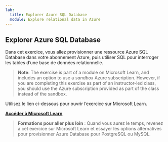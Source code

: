 ```yaml
---
lab:
  title: Explorer Azure SQL Database
  module: Explore relational data in Azure
---
```


## <a name="explore-azure-sql-database"></a>Explorer Azure SQL Database

Dans cet exercice, vous allez provisionner une ressource Azure SQL Database dans votre abonnement Azure, puis utiliser SQL pour interroger les tables d’une base de données relationnelle.

> <bpt id="p1">**</bpt>Note<ept id="p1">**</ept>: The exercise is part of a module on Microsoft Learn, and includes an option to use a <bpt id="p2">*</bpt>sandbox<ept id="p2">*</ept> Azure subscription. However, if you are completing this exercise as part of an instructor-led class, you should use the Azure subscription provided as part of the class instead of the sandbox.

Utilisez le lien ci-dessous pour ouvrir l’exercice sur Microsoft Learn.

**[Accéder à Microsoft Learn](https://docs.microsoft.com/learn/modules/explore-provision-deploy-relational-database-offerings-azure/4-exercise-provision-relational-azure-data-services?pivots=azuresql#provision-an-azure-sql-database-resource)**

> **Formations pour aller plus loin** : Quand vous aurez le temps, revenez à cet exercice sur Microsoft Learn et essayer les options alternatives pour provisionner Azure Database pour PostgreSQL ou MySQL.